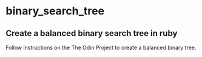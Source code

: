 # binary_search_tree
## Create a balanced binary search tree in ruby

Follow instructions on the The Odin Project to create a balanced binary tree.
